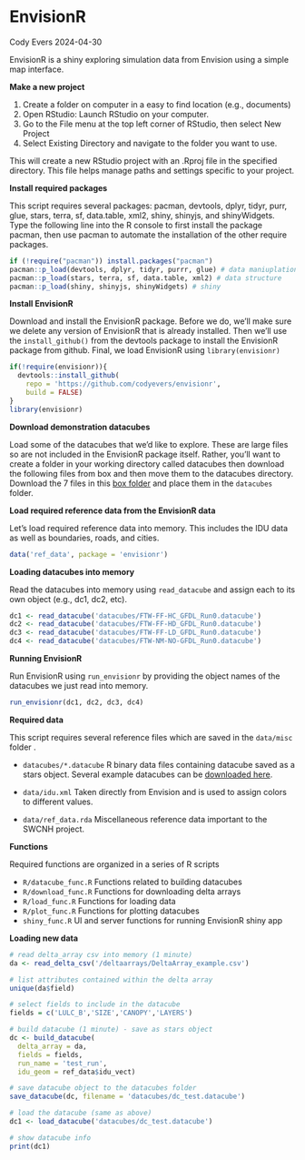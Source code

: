 EnvisionR
================
Cody Evers
2024-04-30

EnvisionR is a shiny exploring simulation data from Envision using a
simple map interface.

**Make a new project**

1.  Create a folder on computer in a easy to find location (e.g.,
    documents)
2.  Open RStudio: Launch RStudio on your computer.
3.  Go to the File menu at the top left corner of RStudio, then select
    New Project
4.  Select Existing Directory and navigate to the folder you want to
    use.

This will create a new RStudio project with an .Rproj file in the
specified directory. This file helps manage paths and settings specific
to your project.

**Install required packages**

This script requires several packages: pacman, devtools, dplyr, tidyr,
purr, glue, stars, terra, sf, data.table, xml2, shiny, shinyjs, and
shinyWidgets. Type the following line into the R console to first
install the package pacman, then use pacman to automate the installation
of the other require packages.

``` r
if (!require("pacman")) install.packages("pacman")
pacman::p_load(devtools, dplyr, tidyr, purrr, glue) # data maniuplation
pacman::p_load(stars, terra, sf, data.table, xml2) # data structure
pacman::p_load(shiny, shinyjs, shinyWidgets) # shiny
```

**Install EnvisionR**

Download and install the EnvisionR package. Before we do, we’ll make
sure we delete any version of EnvisionR that is already installed. Then
we’ll use the `install_github()` from the devtools package to install
the EnvisionR package from github. Final, we load EnvisionR using
`library(envisionr)`

``` r
if(!require(envisionr)){
  devtools::install_github(
    repo = 'https://github.com/codyevers/envisionr', 
    build = FALSE)
}
library(envisionr)
```

**Download demonstration datacubes**

Load some of the datacubes that we’d like to explore. These are large
files so are not included in the EnvisionR package itself. Rather,
you’ll want to create a folder in your working directory called
datacubes then download the following files from box and then move them
to the datacubes directory. Download the 7 files in this [box
folder](https://oregonstate.box.com/s/lfgqvq0hakprc37n2n7h4xa3kazcft90)
and place them in the `datacubes` folder.

**Load required reference data from the EnvisionR data**

Let’s load required reference data into memory. This includes the IDU
data as well as boundaries, roads, and cities.

``` r
data('ref_data', package = 'envisionr')
```

**Loading datacubes into memory**

Read the datacubes into memory using `read_datacube` and assign each to
its own object (e.g., dc1, dc2, etc).

``` r
dc1 <- read_datacube('datacubes/FTW-FF-HC_GFDL_Run0.datacube')
dc2 <- read_datacube('datacubes/FTW-FF-HD_GFDL_Run0.datacube')
dc3 <- read_datacube('datacubes/FTW-FF-LD_GFDL_Run0.datacube')
dc4 <- read_datacube('datacubes/FTW-NM-NO-GFDL_Run0.datacube')
```

**Running EnvisionR**

Run EnvisionR using `run_envisionr` by providing the object names of the
datacubes we just read into memory.

``` r
run_envisionr(dc1, dc2, dc3, dc4)
```

**Required data**

This script requires several reference files which are saved in the
`data/misc` folder .

- `datacubes/*.datacube` R binary data files containing datacube saved
  as a stars object. Several example datacubes can be [downloaded
  here](https://oregonstate.box.com/s/lfgqvq0hakprc37n2n7h4xa3kazcft90).

- `data/idu.xml` Taken directly from Envision and is used to assign
  colors to different values.

- `data/ref_data.rda` Miscellaneous reference data important to the
  SWCNH project.

**Functions**

Required functions are organized in a series of R scripts

- `R/datacube_func.R` Functions related to building datacubes
- `R/download_func.R` Functions for downloading delta arrays
- `R/load_func.R` Functions for loading data
- `R/plot_func.R` Functions for plotting datacubes
- `shiny_func.R` UI and server functions for running EnvisionR shiny app

**Loading new data**

``` r
# read delta_array csv into memory (1 minute)
da <- read_delta_csv('/deltaarrays/DeltaArray_example.csv')

# list attributes contained within the delta array
unique(da$field)

# select fields to include in the datacube
fields = c('LULC_B','SIZE','CANOPY','LAYERS')

# build datacube (1 minute) - save as stars object
dc <- build_datacube(
  delta_array = da,
  fields = fields,
  run_name = 'test_run',
  idu_geom = ref_data$idu_vect)

# save datacube object to the datacubes folder
save_datacube(dc, filename = 'datacubes/dc_test.datacube')

# load the datacube (same as above)
dc1 <- load_datacube('datacubes/dc_test.datacube')

# show datacube info
print(dc1)
```
